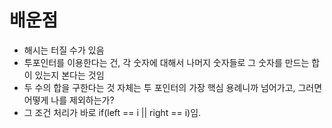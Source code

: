 # 배운점
- 해시는 터질 수가 있음
- 투포인터를 이용한다는 건, 각 숫자에 대해서 나머지 숫자들로 그 숫자를 만드는 합이 있는지 본다는 것임
- 두 수의 합을 구한다는 것 자체는 투 포인터의 가장 핵심 용례니까 넘어가고, 그러면 어떻게 나를 제외하는가?
- 그 조건 처리가 바로 if(left == i || right == i)임.
